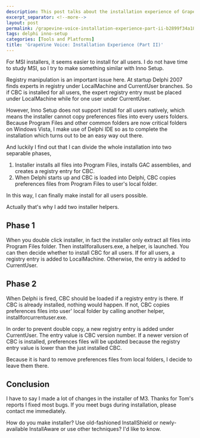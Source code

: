 ```yaml
---
description: This post talks about the installation experience of GrapeVine build.
excerpt_separator: <!--more-->
layout: post
permalink: /grapevine-voice-installation-experience-part-ii-b2899f34a18d
tags: delphi inno-setup
categories: [Tools and Platforms]
title: 'GrapeVine Voice: Installation Experience (Part II)'
---
```

For MSI installers, it seems easier to install for all users. I do not have time to study MSI, so I try to make something similar with Inno Setup.
<!--more-->

Registry manipulation is an important issue here. At startup Delphi 2007 finds experts in registry under LocalMachine and CurrentUser branches. So if CBC is installed for all users, the expert registry entry must be placed under LocalMachine while for one user under CurrentUser.

However, Inno Setup does not support install for all users natively, which means the installer cannot copy preferences files into every users folders. Because Program Files and other common folders are now critical folders on Windows Vista, I make use of Delphi IDE so as to complete the installation which turns out to be an easy way out there.

And luckily I find out that I can divide the whole installation into two separable phases,

1. Installer installs all files into Program Files, installs GAC assemblies, and creates a registry entry for CBC.
1. When Delphi starts up and CBC is loaded into Delphi, CBC copies preferences files from Program Files to user's local folder.

In this way, I can finally make install for all users possible.

Actually that's why I add two installer helpers.

## Phase 1

When you double click installer, in fact the installer only extract all files into Program Files folder. Then installforallusers.exe, a helper, is launched. You can then decide whether to install CBC for all users. If for all users, a registry entry is added to LocalMachine. Otherwise, the entry is added to CurrentUser.

## Phase 2

When Delphi is fired, CBC should be loaded if a registry entry is there. If CBC is already installed, nothing would happen. If not, CBC copies preferences files into user' local folder by calling another helper, installforcurrentuser.exe.

In order to prevent double copy, a new registry entry is added under CurrentUser. The entry value is CBC version number. If a newer version of CBC is installed, preferences files will be updated because the registry entry value is lower than the just installed CBC.

Because it is hard to remove preferences files from local folders, I decide to leave them there.

## Conclusion

I have to say I made a lot of changes in the installer of M3. Thanks for Tom's reports I fixed most bugs. If you meet bugs during installation, please contact me immediately.

How do you make installer? Use old-fashioned InstallShield or newly-available InstallAware or use other techniques? I'd like to know.
